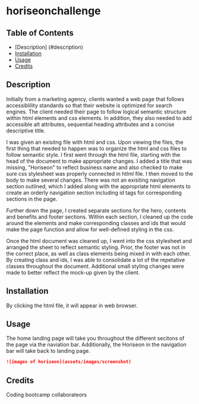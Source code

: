 # horiseonchallenge
## Table of Contents

* [Description] (#description)
* [Installation](#installation)
* [Usage](#usage)
* [Credits](#credits)

## Description

Initially from a marketing agency, clients wanted a web page that follows accessiblility standards so that their website is optimized for search engines. The client needed their page to follow logical semantic structure within html elements and css elements. In addition, they also needed to add accessible alt attributes, sequential heading attributes and a concise descriptive title. 

I was given an exisitng file with html and css. Upon viewing the files, the first thing that needed to happen was to organize the html and css files to follow semantic style. I first went through the html file, starting with the head of the document to make appropriate changes. I added a title that was missing, "Horiseon" to reflect business name and also checked to make sure css stylesheet was properly connected in htlml file. I then moved to the body to make several changes. There was not an exisiting navigation section outlined, which I added along with the appropriate html elements to create an orderly navigation section including id tags for corresponding sections in the page. 

Further down the page, I created separate sections for the hero, contents and benefits and footer sections. Within each section, I cleaned up the code around the elements and make corresponding classes and ids that would make the page function and allow for well-defined styling in the css. 

Once the html document was cleaned up, I went into the css stylesheet and arranged the sheet to reflect semantic styling. Prior, the footer was not in the correct place, as well as class elements being mixed in with each other. By creating class and ids, I was able to consolidate a lot of the repetative classes throughout the document. Additional small styling changes were made to better reflect the mock-up given by the client.



## Installation

By clicking the html file, it will appear in web browser. 


## Usage

The home landing page will take you throughout the different secitons of the page via the naviation bar. Additionally, the Horiseon in the navigation bar will take back to landing page. 

```md
![images of horiseon](assets/images/screenshot)
```


## Credits

Coding bootcamp collaborateors





